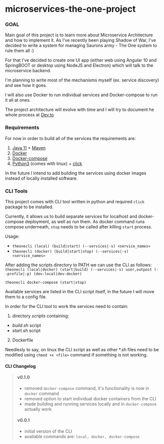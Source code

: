 # microservices-the-one-project
### GOAL
Main goal of this project is to learn more about Microservice Architecture and how to implement it.
As I've recently been playing Shadow of War, I've decided to write a system for managing Saurons army - The One system to rule them all :) 

For that I've decided to create one UI app (either web using Angular 10 and SpringBOOT or desktop using NodeJS and Electron) which will talk to the microservice backend. 

I'm planning to write most of the mechanisms myself (ex. service discovery) and see how it goes.

I will also use Docker to run individual services and Docker-compose to run it all at ones.

The project architecture will evolve with time and I will try to document he whole process at [Dev.to](https://dev.to/digitalcrafting)

### Requirements

For now in order to build all of the services the requirements are:
1. [Java 11](https://www.azul.com/downloads/zulu-community/?package=jdk) + [Maven](https://maven.apache.org/download.cgi)
2. [Docker](https://docs.docker.com/engine/install/debian/)
3. [Docker-compose](https://docs.docker.com/compose/install/)
4. [Python3](https://www.python.org/downloads/) (comes with linux) + [click](https://pypi.org/project/click/)

In the future I intend to add building the services using docker images instead of locally installed software.

### CLI Tools
This project comes with CLI tool written in python and required `click` package to be installed.

Currently, it allows us to build separate services for localhost and docker-compose deployment, as well as run them. As docker command runs compose underneath, `stop` needs to be called after killing `start` process.

Usage:

* `theonecli (local) (build|start) (--services|-s) <service_names>`
* `theonecli (docker) (build|start|stop) (--services|-s) <service_names>`

After adding the scripts directory to PATH we can use the CLI as follows:
`theonecli (local|docker) (start|build) (--services|-s) user,outpost (--profile|-p) (dev-local|dev-docker)`

`theonecli docker-compose (start|stop)`

Available services are listed in the CLI script itself, in the future I will move them to a config file.

In order for the CLI tool to work the services need to contain:
1. directory *scripts* containing:
 * *build.sh* script
 * *start.sh* script
2. Dockerfile 

Needlesly to say, on linux the CLI script as well as other *.sh files need to be modified using `chmod +x <file>` command if something is not working.

#### CLI Changelog
> #### v0.1.0
> * removed `docker-compose` command, it's functionality is now in `docker` command
> * removed option to start individual docker containers from the CLI
> * made building and running services locally and in `docker-compose` actually work
> #### v0.0.1
> * initial version of the CLI
> * available commands are: `local, docker, docker-compose`
